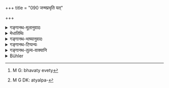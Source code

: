 +++
title = "090 जन्मप्रभृति यत्"

+++

<details><summary>गङ्गानथ-मूलानुवादः</summary>

‘Whatever merit, good man, you may have acquired since your birth, would go to the dogs, if you speak falsely.’—(90)
</details>

<details><summary>मेधातिथिः</summary>

**शुनो गच्छेन्** निष्फलं स्याद् भवत इत्य्[^३१३] अर्थः । <u>अन्ये</u> तु[^३१४] दोषप्रदर्शनार्थं श्वगमनवचनम् । यथा कृच्छ्रेण महता सुवर्णाद्युत्तमद्रव्यम् अर्जयित्वाशुचिप्रवाहे त्यजेत् तादृक् सुकृतं भवति । न पुनर् अन्यकृतस्य सुकृतस्यान्यत्र गमनम् अस्तीत्य् असकृद् उक्तम् एतत् ॥ ८.९० ॥


[^३१४]:
     M G DK: atyalpa-


[^३१३]:
     M G: bhavaty evety
</details>

<details><summary>गङ्गानथ-भाष्यानुवादः</summary>

‘*Would go to the dogs*’—would be futile, so far as you are concerned. Others however explain that ‘going to the dogs’ is indicative of positive harm; the sense being—‘the merit of the man becomes thrown away, in the same manner in which a man, having earned, with great difficulty, gold and other excellent treasures, were to throw it all into an unclean stream’: it has been pointed out more than once that the merit acquired by one person cannot go over to another.—(90)
</details>

<details><summary>गङ्गानथ-टिप्पन्यः</summary>

*Cf*. 3.230 and 11.122.

This verse is quoted in *Aparārka* (p. 674);—in *Parāśaramādhava* (Vyavahāra, p. 78);—in *Smṛticandrikā* (Vyavahāra, p. 204);—and in
*Kṛtyakalpataru* (35a).
</details>

<details><summary>गङ्गानथ-तुल्य-वाक्यानि</summary>

**(verses 8.89-97)**

\[See the texts under [79 *et seq*.]\]
</details>

<details><summary>Bühler</summary>

090	'(The reward) of all meritorious deeds which thou, good man, hast done since thy birth, shall become the share of the dogs, if in thy speech thou departest from the truth.
</details>
